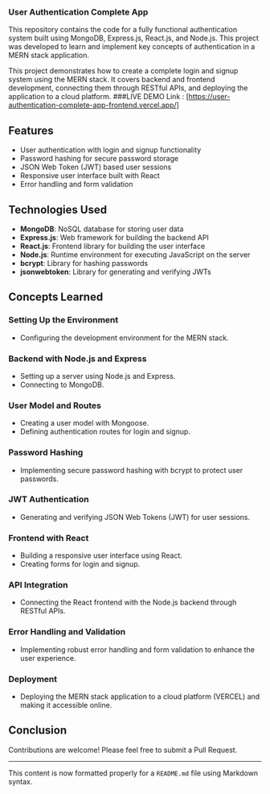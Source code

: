 

### User Authentication Complete App

This repository contains the code for a fully functional authentication system built using MongoDB, Express.js, React.js, and Node.js. This project was developed to learn and implement key concepts of authentication in a MERN stack application.

This project demonstrates how to create a complete login and signup system using the MERN stack. It covers backend and frontend development, connecting them through RESTful APIs, and deploying the application to a cloud platform.
###LIVE DEMO Link : [https://user-authentication-complete-app-frontend.vercel.app/]

## Features
- User authentication with login and signup functionality
- Password hashing for secure password storage
- JSON Web Token (JWT) based user sessions
- Responsive user interface built with React
- Error handling and form validation

## Technologies Used
- **MongoDB**: NoSQL database for storing user data
- **Express.js**: Web framework for building the backend API
- **React.js**: Frontend library for building the user interface
- **Node.js**: Runtime environment for executing JavaScript on the server
- **bcrypt**: Library for hashing passwords
- **jsonwebtoken**: Library for generating and verifying JWTs

## Concepts Learned
### Setting Up the Environment
- Configuring the development environment for the MERN stack.

### Backend with Node.js and Express
- Setting up a server using Node.js and Express.
- Connecting to MongoDB.

### User Model and Routes
- Creating a user model with Mongoose.
- Defining authentication routes for login and signup.

### Password Hashing
- Implementing secure password hashing with bcrypt to protect user passwords.

### JWT Authentication
- Generating and verifying JSON Web Tokens (JWT) for user sessions.

### Frontend with React
- Building a responsive user interface using React.
- Creating forms for login and signup.

### API Integration
- Connecting the React frontend with the Node.js backend through RESTful APIs.

### Error Handling and Validation
- Implementing robust error handling and form validation to enhance the user experience.

### Deployment
- Deploying the MERN stack application to a cloud platform (VERCEL) and making it accessible online.

## Conclusion
Contributions are welcome! Please feel free to submit a Pull Request.

---

This content is now formatted properly for a `README.md` file using Markdown syntax.
